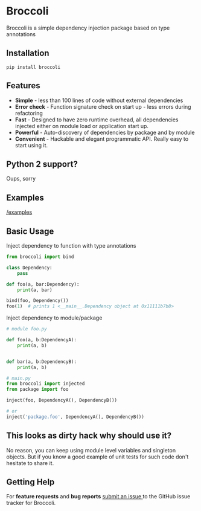 # Broccoli

Broccoli is a simple dependency injection package based on type annotations

Installation
-----------
```shell
pip install broccoli

```

Features
--------
- **Simple** - less than 100 lines of code without external dependencies
- **Error check** - Function signature check on start up - less errors during refactoring
- **Fast** - Designed to have zero runtime overhead, all dependencies injected either on module load or application start up.
- **Powerful** - Auto-discovery of dependencies by package and by module
- **Convenient** - Hackable and elegant programmatic API. Really easy to start using it.


Python 2 support?
-----------------
Oups, sorry


Examples
--------
[/examples](https://github.com/)

Basic Usage
-----------

Inject dependency to function with type annotations

```python
from broccoli import bind

class Dependency:
    pass

def foo(a, bar:Dependency):
    print(a, bar)

bind(foo, Dependency())
foo(1)  # prints 1 <__main__.Dependency object at 0x11111b7b8>
```

Inject dependency to module/package
```python
# module foo.py

def foo(a, b:DependencyA):
    print(a, b)


def bar(a, b:DependencyB):
    print(a, b)

# main.py
from broccoli import injected
from package import foo

inject(foo, DependencyA(), DependencyB())

# or
inject('package.foo', DependencyA(), DependencyB())

```

This looks as dirty hack why should use it?
---------------------------------------------
No reason, you can keep using module level variables and singleton objects. But if you know a good example of unit tests for such code don't hesitate to share it.


Getting Help
------------

For **feature requests** and **bug reports** [submit an issue
](https://github.com/) to the GitHub issue tracker for
Broccoli.


